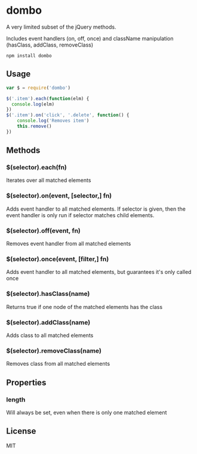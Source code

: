 # dombo

A very limited subset of the jQuery methods.

Includes event handlers (on, off, once) and className manipulation (hasClass, addClass, removeClass)

```
npm install dombo
```

## Usage

``` js
var $ = require('dombo')

$('.item').each(function(elm) {
  console.log(elm)
})
$('.item').on('click', '.delete', function() {
	console.log('Removes item')
	this.remove()
})
```

## Methods

### $(selector).each(fn)

Iterates over all matched elements

### $(selector).on(event, [selector,] fn)

Adds event handler to all matched elements. If selector is given, then the event handler is only run if selector matches child elements.

### $(selector).off(event, fn)

Removes event handler from all matched elements

### $(selector).once(event, [filter,] fn)

Adds event handler to all matched elements, but guarantees it's only called once

### $(selector).hasClass(name)

Returns true if one node of the matched elements has the class

### $(selector).addClass(name)

Adds class to all matched elements

### $(selector).removeClass(name)

Removes class from all matched elements

## Properties

### length

Will always be set, even when there is only one matched element

## License

MIT